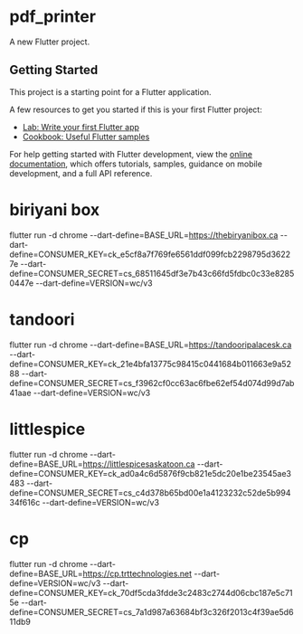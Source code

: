 # pdf_printer

A new Flutter project.

## Getting Started

This project is a starting point for a Flutter application.

A few resources to get you started if this is your first Flutter project:

-   [Lab: Write your first Flutter app](https://docs.flutter.dev/get-started/codelab)
-   [Cookbook: Useful Flutter samples](https://docs.flutter.dev/cookbook)

For help getting started with Flutter development, view the
[online documentation](https://docs.flutter.dev/), which offers tutorials,
samples, guidance on mobile development, and a full API reference.

# biriyani box

flutter run -d chrome --dart-define=BASE_URL=https://thebiryanibox.ca --dart-define=CONSUMER_KEY=ck_e5cf8a7f769fe6561ddf099fcb2298795d36227e --dart-define=CONSUMER_SECRET=cs_68511645df3e7b43c66fd5fdbc0c33e82850447e --dart-define=VERSION=wc/v3

# tandoori

flutter run -d chrome --dart-define=BASE_URL=https://tandooripalacesk.ca --dart-define=CONSUMER_KEY=ck_21e4bfa13775c98415c0441684b011663e9a5288 --dart-define=CONSUMER_SECRET=cs_f3962cf0cc63ac6fbe62ef54d074d99d7ab41aae --dart-define=VERSION=wc/v3

# littlespice

flutter run -d chrome --dart-define=BASE_URL=https://littlespicesaskatoon.ca --dart-define=CONSUMER_KEY=ck_ad0a4c6d5876f9cb821e5dc20e1be23545ae3483 --dart-define=CONSUMER_SECRET=cs_c4d378b65bd00e1a4123232c52de5b99434f616c --dart-define=VERSION=wc/v3

# cp

flutter run -d chrome --dart-define=BASE_URL=https://cp.trttechnologies.net --dart-define=VERSION=wc/v3 --dart-define=CONSUMER_KEY=ck_70df5cda3fdde3c2483c2744d06cbc187e5c715e --dart-define=CONSUMER_SECRET=cs_7a1d987a63684bf3c326f2013c4f39ae5d611db9
